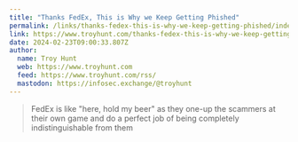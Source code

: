 ```yaml
---
title: "Thanks FedEx, This is Why we Keep Getting Phished"
permalink: /links/thanks-fedex-this-is-why-we-keep-getting-phished/index.html
link: https://www.troyhunt.com/thanks-fedex-this-is-why-we-keep-getting-phished/
date: 2024-02-23T09:00:33.807Z
author: 
  name: Troy Hunt
  web: https://www.troyhunt.com
  feed: https://www.troyhunt.com/rss/
  mastodon: https://infosec.exchange/@troyhunt
---
```


> FedEx is like "here, hold my beer" as they one-up the scammers at their own game and do a perfect job of being completely indistinguishable from them
